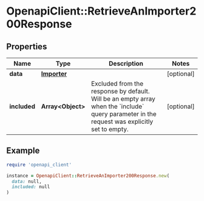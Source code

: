 # OpenapiClient::RetrieveAnImporter200Response

## Properties

| Name | Type | Description | Notes |
| ---- | ---- | ----------- | ----- |
| **data** | [**Importer**](Importer.md) |  | [optional] |
| **included** | **Array&lt;Object&gt;** | Excluded from the response by default. Will be an empty array when the &#x60;include&#x60; query parameter in the request was explicitly set to empty. | [optional] |

## Example

```ruby
require 'openapi_client'

instance = OpenapiClient::RetrieveAnImporter200Response.new(
  data: null,
  included: null
)
```

